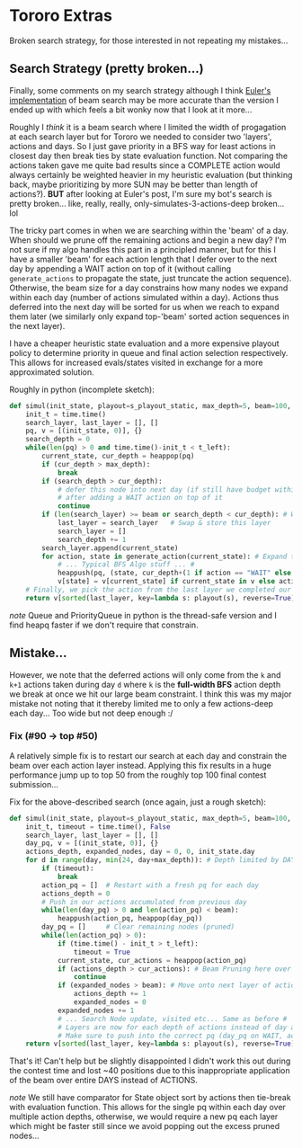 # Tororo Extras

Broken search strategy, for those interested in not repeating my mistakes...

## Search Strategy (pretty broken...)

Finally, some comments on my search strategy although I think [Euler's implementation](https://forum.codingame.com/t/spring-challenge-2021-feedbacks-strategies/190849/2) of beam search may be more accurate than the version I ended up with which feels a bit wonky now that I look at it more...

Roughly I *think* it is a beam search where I limited the width of progagation at each search layer but for Tororo we needed to consider two 'layers', actions and days. So I just gave priority in a BFS way for least actions in closest day then break ties by state evaluation function. Not comparing the actions taken gave me quite bad results since a COMPLETE action would always certainly be weighted heavier in my heuristic evaluation (but thinking back, maybe prioritizing by more SUN may be better than length of actions?). **BUT** after looking at Euler's post, I'm sure my bot's search is pretty broken... like, really, really, only-simulates-3-actions-deep broken... lol

The tricky part comes in when we are searching within the 'beam' of a day. When should we prune off the remaining actions and begin a new day? I'm not sure if my algo handles this part in a principled manner, but for this I have a smaller 'beam' for each action length that I defer over to the next day by appending a WAIT action on top of it (without calling `generate_actions` to propagate the state, just truncate the action sequence). Otherwise, the beam size for a day constrains how many nodes we expand within each day (number of actions simulated within a day). Actions thus deferred into the next day will be sorted for us when we reach to expand them later (we similarly only expand top-'beam' sorted action sequences in the next layer).

I have a cheaper heuristic state evaluation and a more expensive playout policy to determine priority in queue and final action selection respectively. This allows for increased evals/states visited in exchange for a more approximated solution.

Roughly in python (incomplete sketch):
```python
def simul(init_state, playout=s_playout_static, max_depth=5, beam=100, t_left=0.07):
    init_t = time.time()
    search_layer, last_layer = [], []
    pq, v = [(init_state, 0)], {}
    search_depth = 0
    while(len(pq) > 0 and time.time()-init_t < t_left):
        current_state, cur_depth = heappop(pq)
        if (cur_depth > max_depth):
            break
        if (search_depth > cur_depth):
            # defer this node into next day (if still have budget within small actions 'beam')
            # after adding a WAIT action on top of it
            continue
        if (len(search_layer) >= beam or search_depth < cur_depth): # We stepped into a new day
            last_layer = search_layer   # Swap & store this layer
            search_layer = []
            search_depth += 1
        search_layer.append(current_state)
        for action, state in generate_action(current_state): # Expand this node
            # ... Typical BFS Algo stuff ... #
            heappush(pq, (state, cur_depth+(1 if action == "WAIT" else 0))) # next layer only when WAIT
            v[state] = v[current_state] if current_state in v else action   # store the top-level action
    # Finally, we pick the action from the last layer we completed our search in
    return v[sorted(last_layer, key=lambda s: playout(s), reverse=True)[0]] # highest-scoring
```
*note* Queue and PriorityQueue in python is the thread-safe version and I find heapq faster if we don't require that constrain.

## Mistake...

However, we note that the deferred actions will only come from the `k` and `k+1` actions taken during day `d` where `k` is the **full-width BFS** action depth we break at once we hit our large beam constraint. I think this was my major mistake not noting that it thereby limited me to only a few actions-deep each day... Too wide but not deep enough :/

### Fix (#90 -> top #50)

A relatively simple fix is to restart our search at each day and constrain the beam over each action layer instead. Applying this fix results in a huge performance jump up to top 50 from the roughly top 100 final contest submission...

Fix for the above-described search (once again, just a rough sketch):
```python
def simul(init_state, playout=s_playout_static, max_depth=5, beam=100, t_left=0.07):
    init_t, timeout = time.time(), False
    search_layer, last_layer = [], []
    day_pq, v = [(init_state, 0)], {}
    actions_depth, expanded_nodes, day = 0, 0, init_state.day
    for d in range(day, min(24, day+max_depth)): # Depth limited by DAYS still
        if (timeout):
            break
        action_pq = []  # Restart with a fresh pq for each day
        actions_depth = 0
        # Push in our actions accumulated from previous day
        while(len(day_pq) > 0 and len(action_pq) < beam):
            heappush(action_pq, heappop(day_pq))
        day_pq = []     # Clear remaining nodes (pruned)
        while(len(action_pq) > 0):
            if (time.time() - init_t > t_left):
                timeout = True
            current_state, cur_actions = heappop(action_pq)
            if (actions_depth > cur_actions): # Beam Pruning here over actions instead
                continue
            if (expanded_nodes > beam): # Move onto next layer of actions, skip remaining nodes
                actions_depth += 1
                expanded_nodes = 0
            expanded_nodes += 1
            # ... Search Node update, visited etc... Same as before #
            # Layers are now for each depth of actions instead of day as before
            # Make sure to push into the correct pq (day_pq on WAIT, action_pq otherwise)
    return v[sorted(last_layer, key=lambda s: playout(s), reverse=True)[0]] # highest-scoring
```

That's it! Can't help but be slightly disappointed I didn't work this out during the contest time and lost \~40 positions due to this inappropriate application of the beam over entire DAYS instead of ACTIONS.

*note* We still have comparator for State object sort by actions then tie-break with evaluation function. This allows for the single pq within each day over multiple action depths, otherwise, we would require a new pq each layer which might be faster still since we avoid popping out the excess pruned nodes...